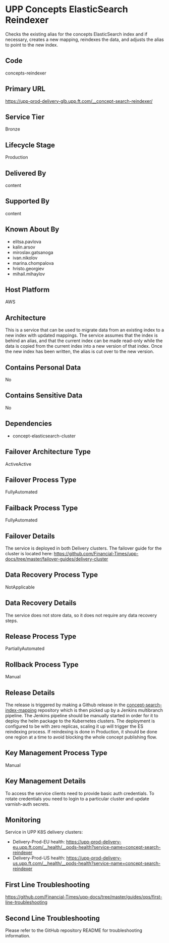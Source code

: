 # UPP Concepts ElasticSearch Reindexer

Checks the existing alias for the concepts ElasticSearch index and if necessary, creates a new mapping, reindexes the data, and adjusts the alias to point to the new index.

## Code

concepts-reindexer

## Primary URL

<https://upp-prod-delivery-glb.upp.ft.com/__concept-search-reindexer/>

## Service Tier

Bronze

## Lifecycle Stage

Production

## Delivered By

content

## Supported By

content

## Known About By

- elitsa.pavlova
- kalin.arsov
- miroslav.gatsanoga
- ivan.nikolov
- marina.chompalova
- hristo.georgiev
- mihail.mihaylov

## Host Platform

AWS

## Architecture

This is a service that can be used to migrate data from an existing index to a new index with updated mappings. The service assumes that the index is behind an alias, and that the current index can be made read-only while the data is copied from the current index into a new version of that index. Once the new index has been written, the alias is cut over to the new version.

## Contains Personal Data

No

## Contains Sensitive Data

No

## Dependencies

- concept-elasticsearch-cluster

## Failover Architecture Type

ActiveActive

## Failover Process Type

FullyAutomated

## Failback Process Type

FullyAutomated

## Failover Details

The service is deployed in both Delivery clusters. The failover guide for the cluster is located here:
<https://github.com/Financial-Times/upp-docs/tree/master/failover-guides/delivery-cluster>

## Data Recovery Process Type

NotApplicable

## Data Recovery Details

The service does not store data, so it does not require any data recovery steps.

## Release Process Type

PartiallyAutomated

## Rollback Process Type

Manual

## Release Details

The release is triggered by making a Github release in the [concept-search-index-mapping](https://github.com/Financial-Times/concept-search-index-mapping) repository which is then picked up by a Jenkins multibranch pipeline. The Jenkins pipeline should be manually started in order for it to deploy the helm package to the Kubernetes clusters. The deployment is configured to be with zero replicas, scaling it up will trigger the ES reindexing process. If reindexing is done in Production, it should be done one region at a time to avoid blocking the whole concept publishing flow.

## Key Management Process Type

Manual

## Key Management Details

To access the service clients need to provide basic auth credentials.
To rotate credentials you need to login to a particular cluster and update varnish-auth secrets.

## Monitoring

Service in UPP K8S delivery clusters:

- Delivery-Prod-EU health: <https://upp-prod-delivery-eu.upp.ft.com/__health/__pods-health?service-name=concept-search-reindexer>
- Delivery-Prod-US health: <https://upp-prod-delivery-us.upp.ft.com/__health/__pods-health?service-name=concept-search-reindexer>

## First Line Troubleshooting

<https://github.com/Financial-Times/upp-docs/tree/master/guides/ops/first-line-troubleshooting>

## Second Line Troubleshooting

Please refer to the GitHub repository README for troubleshooting information.
